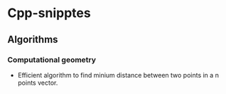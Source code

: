 # Cpp-snipptes

## Algorithms

### Computational geometry

* Efficient algorithm to find minium distance between two points in a n points vector.
